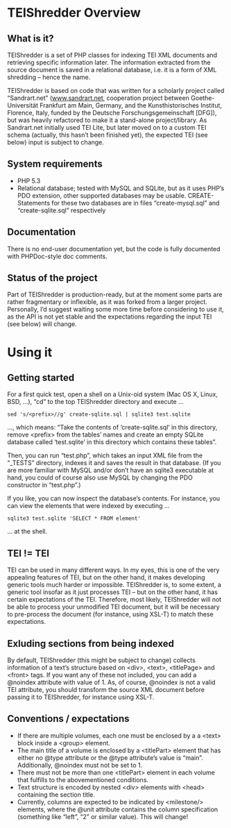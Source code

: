 TEIShredder Overview
=========================

What is it?
--------------
TEIShredder is a set of PHP classes for indexing TEI XML documents and retrieving specific information later. The information extracted from the source document is saved in a relational database, i.e. it is a form of XML shredding – hence the name.

TEIShredder is based on code that was written for a scholarly project called “Sandrart.net” (www.sandrart.net, cooperation project between Goethe-Universität Frankfurt am Main, Germany, and the Kunsthistorisches Institut, Florence, Italy, funded by the Deutsche Forschungsgemeinschaft [DFG]), but was heavily refactored to make it a stand-alone project/library. As Sandrart.net initially used TEI Lite, but later moved on to a custom TEI schema (actually, this hasn’t been finished yet), the expected TEI (see below) input is subject to change.

System requirements
-----------------

* PHP 5.3
* Relational database; tested with MySQL and SQLite, but as it uses PHP’s PDO extension, other supported databases may be usable. CREATE-Statements for these two databases are in files “create-mysql.sql” and “create-sqlite.sql” respectively

Documentation
-------------
There is no end-user documentation yet, but the code is fully documented with PHPDoc-style doc comments.

Status of the project
---------------------
Part of TEIShredder is production-ready, but at the moment some parts are rather fragmentary or inflexible, as it was forked from a larger project. Personally, I’d suggest waiting some more time before considering to use it, as the API is not yet stable and the expectations regarding the input TEI (see below) will change.

Using it
===========

Getting started
----------------
For a first quick test, open a shell on a Unix-oid system (Mac OS X, Linux, BSD, …), “cd” to the top TEIShredder directory and execute …

	sed 's/<prefix>//g' create-sqlite.sql | sqlite3 test.sqlite

…, which means: “Take the contents of ‘create-sqlite.sql’ in this directory, remove &lt;prefix&gt; from the tables’ names and create an empty SQLite database called ‘test.sqlite’ in this directory which contains these tables”.

Then, you can run “test.php”, which takes an input XML file from the “_TESTS” directory, indexes it and saves the result in that database. (If you are more familiar with MySQL and/or don’t have an sqlite3 executable at hand, you could of course also use MySQL by changing the PDO constructor in “test.php”.)

If you like, you can now inspect the database’s contents. For instance, you can view the elements that were indexed by executing ...

	sqlite3 test.sqlite 'SELECT * FROM element'

... at the shell.

TEI != TEI
----------
TEI can be used in many different ways. In my eyes, this is one of the very appealing features of TEI, but on the other hand, it makes developing generic tools much harder or impossible. TEIShredder is, to some extent, a generic tool insofar as it just processes TEI – but on the other hand, it has certain expectations of the TEI. Therefore, most likely, TEIShredder will not be able to process your unmodified TEI document, but it will be necessary to pre-process the document (for instance, using XSL-T) to match these expectations.

Exluding sections from being indexed
------------------------------------
By default, TEIShredder (this might be subject to change) collects information of a text’s structure based on &lt;div&gt;, &lt;text&gt;, &lt;titlePage&gt; and &lt;front&gt; tags. If you want any of these not included, you can add a @noindex attribute with value of 1. As, of course, @noindex is not a valid TEI attribute, you should transform the source XML document before passing it to TEIShredder, for instance using XSL-T.

Conventions / expectations
--------------------------

* If there are multiple volumes, each one must be enclosed by a a &lt;text&gt; block inside a &lt;group&gt; element.
* The main title of a volume is enclosed by a &lt;titlePart&gt; element that has either no @type attribute or the @type attribute’s value is “main”. Additionally, @noindex must not be set to 1.
* There must not be more than one &lt;titlePart&gt; element in each volume that fulfills to the abovementioned conditions.
* Text structure is encoded by nested &lt;div&gt; elements with &lt;head&gt; containing the section title.
* Currently, columns are expected to be indicated by &lt;milestone/&gt; elements, where the @unit attribute contains the column specification (something like “left”, “2” or similar value). This will change!


